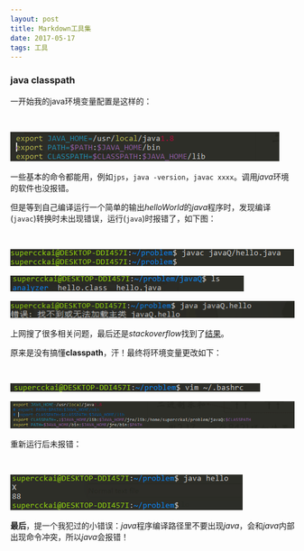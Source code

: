 ```yaml
---
layout: post
title: Markdown工具集
date: 2017-05-17 
tags: 工具    
---
```



### java classpath

一开始我的java环境变量配置是这样的：

<br/>

![](/images/posts/javaStudy/image1.png)

一些基本的命令都能用，例如`jps`，`java -version`，`javac xxxx`。调用*java*环境的软件也没报错。

但是等到自己编译运行一个简单的输出*helloWorld*的*java*程序时，发现编译(`javac`)转换时未出现错误，运行(`java`)时报错了，如下图：

<br/>

![](/images/posts/javaStudy/image2.png)

![](/images/posts/javaStudy/image3.png)

![](/images/posts/javaStudy/image4.png)

上网搜了很多相关问题，最后还是*stackoverflow*找到了[结果](https://stackoverflow.com/questions/23285290/hello-world-could-not-find-or-load-main-class)。

原来是没有搞懂**classpath**，汗！最终将环境变量更改如下：

<br/>

![](/images/posts/javaStudy/image5.png)

![](/images/posts/javaStudy/image6.png)

重新运行后未报错：

<br/>

![](/images/posts/javaStudy/image7.png)

**最后**，提一个我犯过的小错误：*java*程序编译路径里不要出现*java*，会和*java*内部出现命令冲突，所以*java*会报错！



